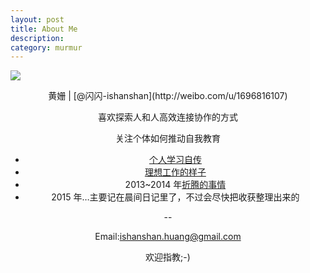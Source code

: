 ```yaml
---
layout: post
title: About Me
description: 
category: murmur
---
```



![ ](http://openmindclub.qiniudn.com/ishanshan/image/ishanshanBlog.jpg)

<center> 黄姗 | [@闪闪-ishanshan](http://weibo.com/u/1696816107) 



喜欢探索人和人高效连接协作的方式

关注个体如何推动自我教育


- [个人学习自传](https://ishanshan.gitbooks.io/self-education/content/)
- [理想工作的样子](https://workflowy.com/s/prp3SaINGB)
- 2013~2014 年[折腾的事情](http://www.slideshare.net/ssusere6acd7/presentations)
- 2015 年…主要记在晨间日记里了，不过会尽快把收获整理出来的



--


Email:ishanshan.huang@gmail.com 

欢迎指教;-)

